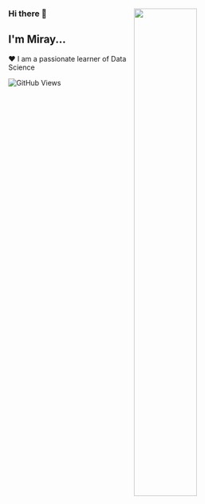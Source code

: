 
<div class='container'>
<div><img align='right' style="height: auto; width: 50%; class="img" src="https://github-readme-stats.vercel.app/api?username=miraytopal&theme=radical&show_icons=true&include_all_commits=true&hide_border=true" /></div>

### Hi there 👋 
I'm Miray...
--

:heart: I am a passionate learner of Data Science


![GitHub Views](https://komarev.com/ghpvc/?username=miraytopal&color=db5a6b)


<!--

#### Connect with me:

[![Linkedin]( https://img.shields.io/badge/linkedin-%230077B5.svg?style=for-the-badge&logo=linkedin&logoColor=white>)](https://www.linkedin.com/in/miray-topal/)
&nbsp;

[![Gmail](https://img.shields.io/badge/Gmail-D14836?style=for-the-badge&logo=gmail&logoColor=white)](https://www.miraytopal92@gmail.com/)
[![Gmail](https://img.shields.io/badge/Gmail-EA4335.svg?style=for-the-badge&logo=Gmail&logoColor=white)](miraytopal92@gmail.com)

[![Linkedin](https://i.stack.imgur.com/gVE0j.png)](https://www.linkedin.com/in/miray-topal/)
**miraytopal/miraytopal** is a ✨ _special_ ✨ repository because its `README.md` (this file) appears on your GitHub profile.

Here are some ideas to get you started:

- 🔭 I’m currently working on ...
- 🌱 I’m currently learning ...
- 👯 I’m looking to collaborate on ...
- 🤔 I’m looking for help with ...
- 💬 Ask me about ...
- 📫 How to reach me: ...
- 😄 Pronouns: ...
- ⚡ Fun fact: ...
![Visitor Count](https://profile-counter.glitch.me/{miraytopal}/count.svg)

![Visitor Count](https://profile-counter.glitch.me/{miraytopal}/count.svg)
-->






